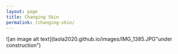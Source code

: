 ```yaml
---
layout: page
title: Changing Skin
permalink: /changing-skin/
---
```



![an image alt text](laola2020.github.io/images/IMG_1385.JPG"under construction")
